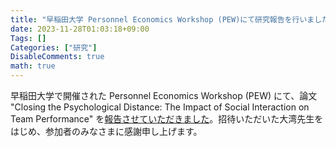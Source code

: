 ```yaml
---
title: "早稲田大学 Personnel Economics Workshop (PEW)にて研究報告を行いました"
date: 2023-11-28T01:03:18+09:00
Tags: []
Categories: ["研究"]
DisableComments: true
math: true
---
```


早稲田大学で開催された Personnel Economics Workshop (PEW) にて、論文 "Closing the Psychological Distance: The Impact of Social Interaction on Team Performance" を[報告させていただきました](https://sites.google.com/view/peworkshop/past-speaksers)。招待いただいた大湾先生をはじめ、参加者のみなさまに感謝申し上げます。<!--more-->
